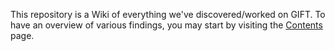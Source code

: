 This repository is a Wiki of everything we've discovered/worked on GIFT.
To have an overview of various findings, you may start by visiting the [Contents](Contents.md) page.
